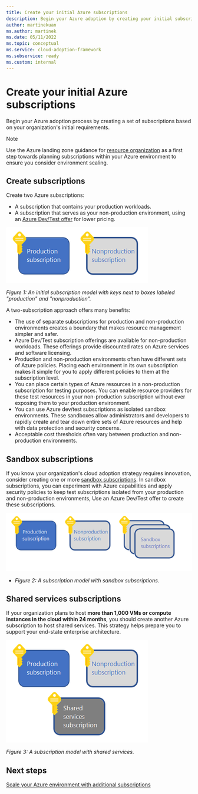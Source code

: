 ```yaml
---
title: Create your initial Azure subscriptions
description: Begin your Azure adoption by creating your initial subscriptions.
author: martinekuan
ms.author: martinek
ms.date: 05/11/2022
ms.topic: conceptual
ms.service: cloud-adoption-framework
ms.subservice: ready
ms.custom: internal
---
```


# Create your initial Azure subscriptions

Begin your Azure adoption process by creating a set of subscriptions based on your organization's initial requirements.

> [!NOTE]
>
> Use the Azure landing zone guidance for [resource organization](../landing-zone/design-area/resource-org.md) as a first step towards planning subscriptions within your Azure environment to ensure you consider environment scaling.

## Create subscriptions

Create two Azure subscriptions:

- A subscription that contains your production workloads.
- A subscription that serves as your non-production environment, using an [Azure Dev/Test offer](https://azure.microsoft.com/pricing/dev-test/) for lower pricing.

![An initial subscription model showing keys next to boxes labeled **production** and **non-production.**](../../_images/ready/initial-subscription-model.png)

*Figure 1: An initial subscription model with keys next to boxes labeled "production" and "nonproduction".*

A two-subscription approach offers many benefits:

- The use of separate subscriptions for production and non-production environments creates a boundary that makes resource management simpler and safer.
- Azure Dev/Test subscription offerings are available for non-production workloads. These offerings provide discounted rates on Azure services and software licensing.
- Production and non-production environments often have different sets of Azure policies. Placing each environment in its own subscription makes it simple for you to apply different policies to them at the subscription level.
- You can place certain types of Azure resources in a non-production subscription for testing purposes. You can enable resource providers for these test resources in your non-production subscription without ever exposing them to your production environment.
- You can use Azure dev/test subscriptions as isolated sandbox environments. These sandboxes allow administrators and developers to rapidly create and tear down entire sets of Azure resources and help with data protection and security concerns.
- Acceptable cost thresholds often vary between production and non-production environments.

## Sandbox subscriptions

If you know your organization's cloud adoption strategy requires innovation, consider creating one or more [sandbox subscriptions](../considerations/sandbox-environments.md). In sandbox subscriptions, you can experiment with Azure capabilities and apply security policies to keep test subscriptions isolated from your production and non-production environments, Use an Azure Dev/Test offer to create these subscriptions.

![Subscription model showing keys next to boxes labeled production, nonproduction, and sandboxes.](../../_images/ready/initial-subscription-model-with-sandboxes.png)

- *Figure 2: A subscription model with sandbox subscriptions.*

## Shared services subscriptions

If your organization plans to host **more than 1,000 VMs or compute instances in the cloud within 24 months**, you should create another Azure subscription to host shared services. This strategy helps prepare you to support your end-state enterprise architecture.

![An initial subscription model showing keys next to boxes labeled production, non-production and shared services.](../../_images/ready/initial-subscription-model-with-shared-services.png)

*Figure 3: A subscription model with shared services.*

## Next steps

[Scale your Azure environment with additional subscriptions](./scale-subscriptions.md)
